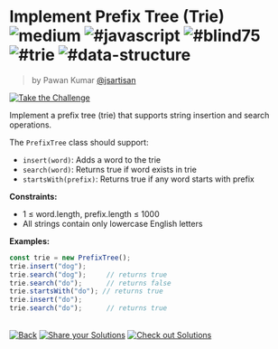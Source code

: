 <!--info-header-start--><h1>Implement Prefix Tree (Trie) <img src="https://img.shields.io/badge/-medium-d9901a" alt="medium"/> <img src="https://img.shields.io/badge/-%23javascript-999" alt="#javascript"/> <img src="https://img.shields.io/badge/-%23blind75-999" alt="#blind75"/> <img src="https://img.shields.io/badge/-%23trie-999" alt="#trie"/> <img src="https://img.shields.io/badge/-%23data--structure-999" alt="#data-structure"/></h1><blockquote><p>by Pawan Kumar <a href="https://github.com/jsartisan" target="_blank">@jsartisan</a></p></blockquote><p><a href="https://frontend-challenges.com/challenges/263-implement-prefix-tree-trie" target="_blank"><img src="https://img.shields.io/badge/-Take%20the%20Challenge-0d99ff?logo=javascript&logoColor=white" alt="Take the Challenge"/></a> </p><!--info-header-end-->

Implement a prefix tree (trie) that supports string insertion and search operations.

The `PrefixTree` class should support:
- `insert(word)`: Adds a word to the trie
- `search(word)`: Returns true if word exists in trie
- `startsWith(prefix)`: Returns true if any word starts with prefix

**Constraints:**
- 1 ≤ word.length, prefix.length ≤ 1000
- All strings contain only lowercase English letters

**Examples:**
```typescript
const trie = new PrefixTree();
trie.insert("dog");
trie.search("dog");     // returns true
trie.search("do");      // returns false
trie.startsWith("do"); // returns true
trie.insert("do");
trie.search("do");      // returns true
```


<!--info-footer-start--><br><a href="../../README.md" target="_blank"><img src="https://img.shields.io/badge/-Back-grey" alt="Back"/></a> <a href="https://github.com/jsartisan/frontend-challenges/issues/new?template=answer.md&labels=answer,263,undefined&title=263%20-%20Implement%20Prefix%20Tree%20(Trie)%20-%20undefined&body=" target="_blank"><img src="https://img.shields.io/badge/-Share%20your%20Solutions-teal" alt="Share your Solutions"/></a> <a href="https://github.com/jsartisan/frontend-challenges/issues?q=label%3A263+label%3Aanswer+sort%3Areactions-%2B1-desc" target="_blank"><img src="https://img.shields.io/badge/-Check%20out%20Solutions-de5a77?logo=awesome-lists&logoColor=white" alt="Check out Solutions"/></a> <!--info-footer-end-->